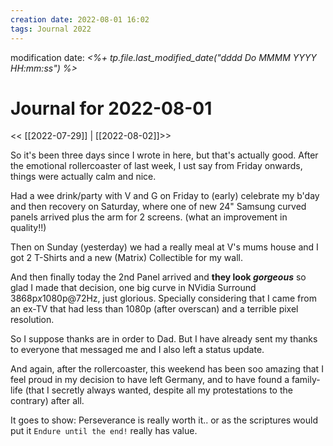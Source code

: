 ```yaml
---
creation date: 2022-08-01 16:02
tags: Journal 2022
---
```


modification date: *<%+ tp.file.last_modified_date("dddd Do MMMM YYYY HH:mm:ss") %>*

# Journal for 2022-08-01

<< [[2022-07-29]] | [[2022-08-02]]>>

So it's been three days since I wrote in here, but that's actually good.
After the emotional rollercoaster of last week, I ust say from Friday onwards, things were actually calm and nice.

Had a wee drink/party with V and G on Friday to (early) celebrate my b'day and then recovery on Saturday, where one of new 24" Samsung curved panels arrived plus the arm for 2 screens.
(what an improvement in quality!!)

Then on Sunday (yesterday) we had a really meal at V's mums house and I got 2 T-Shirts and a new (Matrix) Collectible for my wall.

And then finally today the 2nd Panel arrived and **they look *gorgeous*** so glad I made that decision, one big curve in NVidia Surround 3868p*x*1080p@72Hz, just glorious. Specially considering that I came from an ex-TV that had less than 1080p (after overscan) and a terrible pixel resolution.

So I suppose thanks are in order to Dad. But I have already sent my thanks to everyone that messaged me and I also left a status update.

And again, after the rollercoaster, this weekend has been soo amazing that I feel proud in my decision to have left Germany, and to have found a family-life (that I secretly always wanted, despite all my protestations to the contrary) after all.

It goes to show: Perseverance is really worth it.. or as the scriptures would put it `Endure until the end!` really has value.
